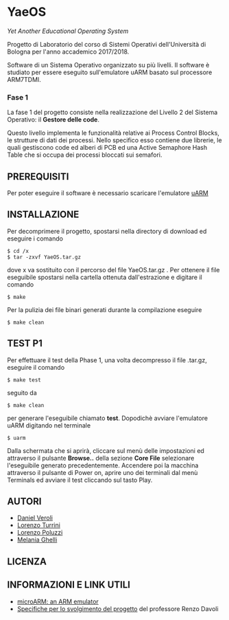 # YaeOS
*Yet Another Educational Operating System*

Progetto di Laboratorio del corso di Sistemi Operativi dell'Università di Bologna per l'anno accademico 2017/2018. 

Software di un Sistema Operativo organizzato su più livelli. 
Il software è studiato per essere eseguito sull'emulatore uARM basato sul processore ARM7TDMI.

### Fase 1
La fase 1 del progetto consiste nella realizzazione del Livello 2 del Sistema Operativo: il __Gestore delle code__.

Questo livello implementa le funzionalità relative ai Process Control Blocks, le strutture di dati dei processi. Nello specifico esso contiene due librerie, le quali gestiscono code ed alberi di PCB ed una Active Semaphore Hash Table che si occupa dei processi bloccati sui semafori. 


## PREREQUISITI

Per poter eseguire il software è necessario scaricare l'emulatore [uARM](https://github.com/mellotanica/uARM)

## INSTALLAZIONE

Per decomprimere il progetto, spostarsi nella directory di download ed eseguire i comando 

```
$ cd /x
$ tar -zxvf YaeOS.tar.gz
```

dove x va sostituito con il percorso del file YaeOS.tar.gz .
Per ottenere il file eseguibile spostarsi nella cartella ottenuta dall'estrazione e digitare il comando

`$ make`

Per la pulizia dei file binari generati durante la compilazione eseguire 

`$ make clean`

## TEST P1

Per effettuare il test della Phase 1, una volta decompresso il file .tar.gz, eseguire il comando 

`$ make test`

seguito da 

`$ make clean`

per generare l'eseguibile chiamato __test__.
Dopodichè avviare l'emulatore uARM digitando nel terminale

`$ uarm`

Dalla schermata che si aprirà, cliccare sul menù delle impostazioni ed attraverso il pulsante __Browse..__ della sezione __Core File__ selezionare l'eseguibile generato precedentemente.
Accendere poi la macchina attraverso il pulsante di Power on, aprire uno dei terminali dal menù Terminals ed avviare il test cliccando sul tasto Play. 

## AUTORI

- [Daniel Veroli](https://github.com/denzelbass)
- [Lorenzo Turrini](https://github.com/lorenzoturrini)
- [Lorenzo Poluzzi](https://github.com/lorenzopoluzzis)
- [Melania Ghelli](https://github.com/melastone)

## LICENZA

## INFORMAZIONI E LINK UTILI

- [microARM: an ARM emulator](http://mellotanica.github.io/uARM/)
- [Specifiche per lo svolgimento del progetto](http://www.cs.unibo.it/~renzo/so/progetto.shtml) del professore Renzo Davoli
